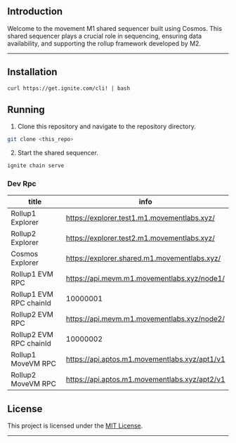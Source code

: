 ## Introduction
Welcome to the movement M1 shared sequencer built using Cosmos. This shared sequencer plays a crucial role in sequencing, ensuring data availability, and supporting the rollup framework developed by M2.

---

## Installation

```shell
curl https://get.ignite.com/cli! | bash

```

## Running

1. Clone this repository and navigate to the repository directory.
```bash
git clone <this_repo>
```
2. Start the shared sequencer.
```bash
ignite chain serve
```

### Dev Rpc

| title | info | 
| --- | --- |
| Rollup1 Explorer  | https://explorer.test1.m1.movementlabs.xyz/ |
| Rollup2 Explorer  | https://explorer.test2.m1.movementlabs.xyz/ |
| Cosmos Explorer | https://explorer.shared.m1.movementlabs.xyz/ |
| Rollup1 EVM RPC | https://api.mevm.m1.movementlabs.xyz/node1/  |
| Rollup1 EVM RPC chainId  | 10000001 |
| Rollup2 EVM RPC | https://api.mevm.m1.movementlabs.xyz/node2/ |
| Rollup2 EVM RPC chainId | 10000002 |
| Rollup1 MoveVM RPC  | https://api.aptos.m1.movementlabs.xyz/apt1/v1 |
| Rollup2 MoveVM RPC | https://api.aptos.m1.movementlabs.xyz/apt2/v1 |


## License

This project is licensed under the [MIT License](LICENSE).

---
